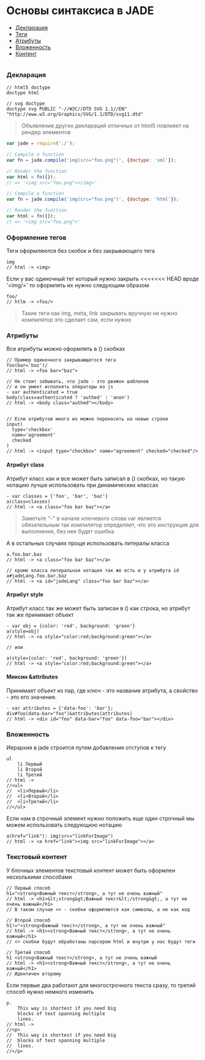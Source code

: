 # Основы синтаксиса в JADE
* [Декларация](#Декларация)
* [Теги](#Оформление-тегов)
* [Атрибуты](#Атрибуты)
* [Вложенность](#Вложенность)
* [Контент]()

```Jade
```

### Декларация 
```Jade
// html5 doctype
doctype html

// svg doctype
doctype svg PUBLIC "-//W3C//DTD SVG 1.1//EN" "http://www.w3.org/Graphics/SVG/1.1/DTD/svg11.dtd"
```
> Объявление других деклараций отличных от
> html5 повлияет на рендер элементов

```javascript
var jade = require('./');

// Compile a function
var fn = jade.compile('img(src="foo.png")', {doctype: 'xml'});

// Render the function
var html = fn({});
// => '<img src="foo.png"></img>'

// Compile a function
var fn = jade.compile('img(src="foo.png")', {doctype: 'html'});

// Render the function
var html = fn({});
// => '<img src="foo.png">'

``` 

### Оформление тегов
Теги оформляются без скобок и без закрывающего тега

```Jade
img 
// html -> <img>
```

Если у вас одиночный тег который нужно закрыть 
<<<<<<< HEAD
вроде '&lt;img/&gt;' то оформлять их нужно следующим образом
```Jade
foo/
// htlm -> <foo/>
```

> Такие теги как img, meta, link
> закрывать вручную не нужно компилятор это сделает сам, если нужно

### Атрибуты
Все атрибуты можно оформлять в () скобках
```Jade
// Пример одиночного закрывающегося тега
foo(bar='baz')/
// html -> <foo bar="baz">

// Не стоит забывать, что jade - это движок шаблонов
// и он умеет исполнять операторы из js
- var authenticated = true
body(class=authenticated ? 'authed' : 'anon')
// html -> <body class="authed"></body>


// Если атрибутов много их можно переносить на новые строки
input(
  type='checkbox'
  name='agreement'
  checked
)
// html -> <input type="checkbox" name="agreement" checked="checked"/>
```

#### Атрибут class
Атрибут класс как и все может быть записал в () скобках,
но такую нотацию лучше использовать при динамических классах
```Jade
- var classes = ['foo', 'bar', 'baz']
a(class=classes)
// html -> <a class="foo bar baz"></a>
```
> Заметьте "-" в начале ключевого слова var является обязательным
> так компилятор определяет, что это инструкция для выполнения,
> без нее будет ошибка

А в остальных случаях проще использовать литералы класса
```Jade
a.foo.bar.baz
// html -> <a class="foo bar baz"></a>

// кроме класса литеральная нотация так же есть и у атрибута id
a#jadeLang.foo.bar.baz
// html -> <a id="jadeLang" class="foo bar baz"></a>
```

#### Атрибут style
Атрибут класс так же может быть записан в () как строка,
но атрибут так же принимает объект
```Jade
- var obj = {color: 'red', background: 'green'}
a(style=obj)
// html -> <a style="color:red;background:green"></a>

// или 

a(style={color: 'red', background: 'green'})
// html -> <a style="color:red;background:green"></a>
```

#### Миксин &attributes
Принимает объект из пар, где ключ - это название атрибута, а свойство - это его значение.
```Jade
- var attributes = {'data-foo': 'bar'};
div#foo(data-bar="foo")&attributes(attributes)
// html -> <div id="foo" data-bar="foo" data-foo="bar"></div>
```

### Вложенность
Иерархия в jade строится путем добавления отступов к тегу
```Jade
ul
	li Первый
	li Второй
	li Третий
// html ->
//<ul>
//  <li>Первый</li>
//  <li>Второй</li>
//  <li>Третий</li>
//</ul>	
```
Если нам в строчный элемент нужно положить еще один строчный мы можем использовать следующюю нотацию
```Jade
a(href="link"): img(src="linkForImage")
// html -> <a href="link"><img src="linkForImage"></a>
```

### Текстовый контент
У блочных элементов текстовый контент может быть оформлен несколькими способами
```Jade
// Первый способ
h1="<strong>Важный текст</strong>, а тут не очень важный"
// html -> <h1>&lt;strong&gt;Важный текст&lt;/strong&gt;, а тут не очень важный</h1>
// В таком случае <> - скобки оформляются как символы, а не как код

// Второй способ
h1!="<strong>Важный текст</strong>, а тут не очень важный"
// html -> <h1><strong>Важный текст</strong>, а тут не очень важный</h1>
// <> скобки будут обработаны парсером html и внутри у нас будут теги

// Третий способ
h1 <strong>Важный текст</strong>, а тут не очень важный
// html -> <h1><strong>Важный текст</strong>, а тут не очень важный</h1>
// Идентичен второму
```
Если первые два работают для многострочного текста сразу, то третий способ нужно немного изменить
```Jade
p.
	This way is shortest if you need big
	blocks of text spanning multiple
	lines.
// html -> 
//<p>
//  This way is shortest if you need big
//  blocks of text spanning multiple
//	lines.
//</p>
```